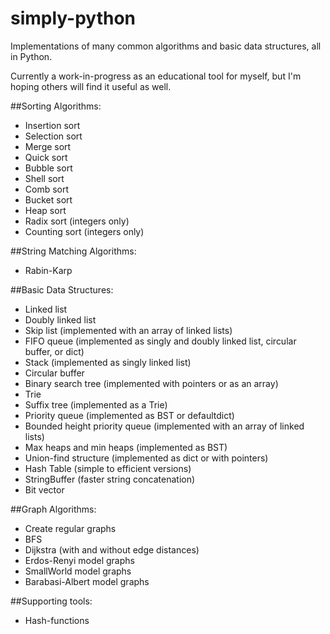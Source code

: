 # simply-python

Implementations of many common algorithms and basic data structures, all in Python.

Currently a work-in-progress as an educational tool for myself, but I'm hoping others will find it useful as well.

##Sorting Algorithms:
- Insertion sort
- Selection sort
- Merge sort
- Quick sort
- Bubble sort
- Shell sort
- Comb sort
- Bucket sort
- Heap sort
- Radix sort (integers only)
- Counting sort (integers only)

##String Matching Algorithms:
- Rabin-Karp

##Basic Data Structures:
- Linked list
- Doubly linked list
- Skip list (implemented with an array of linked lists)
- FIFO queue (implemented as singly and doubly linked list, circular buffer, or dict)
- Stack (implemented as singly linked list)
- Circular buffer
- Binary search tree (implemented with pointers or as an array)
- Trie
- Suffix tree (implemented as a Trie)
- Priority queue (implemented as BST or defaultdict)
- Bounded height priority queue (implemented with an array of linked lists)
- Max heaps and min heaps (implemented as BST)
- Union-find structure (implemented as dict or with pointers)
- Hash Table (simple to efficient versions)
- StringBuffer (faster string concatenation)
- Bit vector

##Graph Algorithms:
- Create regular graphs
- BFS
- Dijkstra (with and without edge distances)
- Erdos-Renyi model graphs
- SmallWorld model graphs
- Barabasi-Albert model graphs

##Supporting tools:
- Hash-functions
